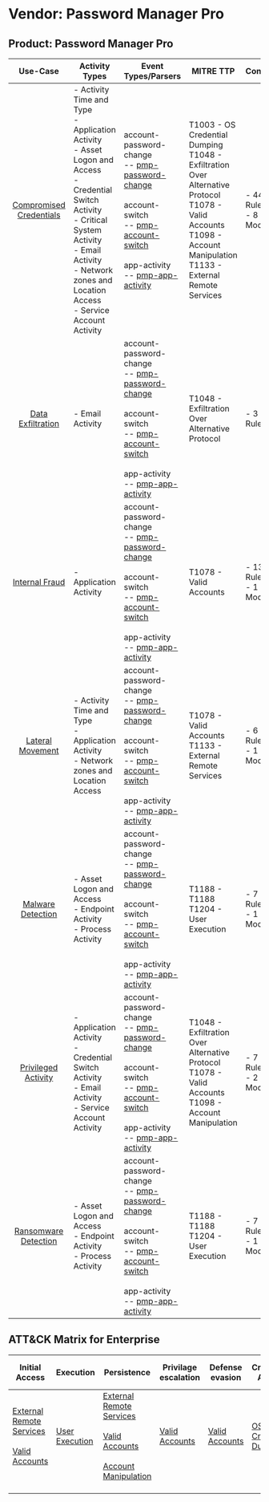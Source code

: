 Vendor: Password Manager Pro
============================
Product: Password Manager Pro
-----------------------------
|                                 Use-Case                                  | Activity Types                                                                                                                                                                                                                         | Event Types/Parsers                                                                                                                                                                                                                                                                                        | MITRE TTP                                                                                                                                                                         | Content                    |
|:-------------------------------------------------------------------------:| -------------------------------------------------------------------------------------------------------------------------------------------------------------------------------------------------------------------------------------- | ---------------------------------------------------------------------------------------------------------------------------------------------------------------------------------------------------------------------------------------------------------------------------------------------------------- | --------------------------------------------------------------------------------------------------------------------------------------------------------------------------------- | -------------------------- |
| [Compromised Credentials](../UseCases/usecase_compromised_credentials.md) | - Activity Time  and Type<br>- Application Activity<br>- Asset Logon and Access<br>- Credential Switch Activity<br>- Critical System Activity<br>- Email Activity<br>- Network zones and Location Access<br>- Service Account Activity |  account-password-change<br> -- [pmp-password-change](../Parsers/parserContent_pmp-password-change.md)<br><br> account-switch<br> -- [pmp-account-switch](../Parsers/parserContent_pmp-account-switch.md)<br><br> app-activity<br> -- [pmp-app-activity](../Parsers/parserContent_pmp-app-activity.md)<br> | T1003 - OS Credential Dumping<br>T1048 - Exfiltration Over Alternative Protocol<br>T1078 - Valid Accounts<br>T1098 - Account Manipulation<br>T1133 - External Remote Services<br> |  - 44 Rules<br> - 8 Models |
|       [Data Exfiltration](../UseCases/usecase_data_exfiltration.md)       | - Email Activity                                                                                                                                                                                                                       |  account-password-change<br> -- [pmp-password-change](../Parsers/parserContent_pmp-password-change.md)<br><br> account-switch<br> -- [pmp-account-switch](../Parsers/parserContent_pmp-account-switch.md)<br><br> app-activity<br> -- [pmp-app-activity](../Parsers/parserContent_pmp-app-activity.md)<br> | T1048 - Exfiltration Over Alternative Protocol<br>                                                                                                                                |  - 3 Rules<br>             |
|          [Internal Fraud](../UseCases/usecase_internal_fraud.md)          | - Application Activity                                                                                                                                                                                                                 |  account-password-change<br> -- [pmp-password-change](../Parsers/parserContent_pmp-password-change.md)<br><br> account-switch<br> -- [pmp-account-switch](../Parsers/parserContent_pmp-account-switch.md)<br><br> app-activity<br> -- [pmp-app-activity](../Parsers/parserContent_pmp-app-activity.md)<br> | T1078 - Valid Accounts<br>                                                                                                                                                        |  - 13 Rules<br> - 1 Models |
|        [Lateral Movement](../UseCases/usecase_lateral_movement.md)        | - Activity Time  and Type<br>- Application Activity<br>- Network zones and Location Access                                                                                                                                             |  account-password-change<br> -- [pmp-password-change](../Parsers/parserContent_pmp-password-change.md)<br><br> account-switch<br> -- [pmp-account-switch](../Parsers/parserContent_pmp-account-switch.md)<br><br> app-activity<br> -- [pmp-app-activity](../Parsers/parserContent_pmp-app-activity.md)<br> | T1078 - Valid Accounts<br>T1133 - External Remote Services<br>                                                                                                                    |  - 6 Rules<br> - 1 Models  |
|       [Malware Detection](../UseCases/usecase_malware_detection.md)       | - Asset Logon and Access<br>- Endpoint Activity<br>- Process Activity                                                                                                                                                                  |  account-password-change<br> -- [pmp-password-change](../Parsers/parserContent_pmp-password-change.md)<br><br> account-switch<br> -- [pmp-account-switch](../Parsers/parserContent_pmp-account-switch.md)<br><br> app-activity<br> -- [pmp-app-activity](../Parsers/parserContent_pmp-app-activity.md)<br> | T1188 - T1188<br>T1204 - User Execution<br>                                                                                                                                       |  - 7 Rules<br> - 1 Models  |
|     [Privileged Activity](../UseCases/usecase_privileged_activity.md)     | - Application Activity<br>- Credential Switch Activity<br>- Email Activity<br>- Service Account Activity                                                                                                                               |  account-password-change<br> -- [pmp-password-change](../Parsers/parserContent_pmp-password-change.md)<br><br> account-switch<br> -- [pmp-account-switch](../Parsers/parserContent_pmp-account-switch.md)<br><br> app-activity<br> -- [pmp-app-activity](../Parsers/parserContent_pmp-app-activity.md)<br> | T1048 - Exfiltration Over Alternative Protocol<br>T1078 - Valid Accounts<br>T1098 - Account Manipulation<br>                                                                      |  - 7 Rules<br> - 2 Models  |
|    [Ransomware Detection](../UseCases/usecase_ransomware_detection.md)    | - Asset Logon and Access<br>- Endpoint Activity<br>- Process Activity                                                                                                                                                                  |  account-password-change<br> -- [pmp-password-change](../Parsers/parserContent_pmp-password-change.md)<br><br> account-switch<br> -- [pmp-account-switch](../Parsers/parserContent_pmp-account-switch.md)<br><br> app-activity<br> -- [pmp-app-activity](../Parsers/parserContent_pmp-app-activity.md)<br> | T1188 - T1188<br>T1204 - User Execution<br>                                                                                                                                       |  - 7 Rules<br> - 1 Models  |

ATT&CK Matrix for Enterprise
----------------------------
| Initial Access                                                                                                                                   | Execution                                                           | Persistence                                                                                                                                                                                                               | Privilage escalation                                                | Defense evasion                                                     | Credential Access                                                          | Discovery | Lateral Movement | Collection | Command and Control | Exfiltration                                                                                | Impact |
| ------------------------------------------------------------------------------------------------------------------------------------------------ | ------------------------------------------------------------------- | ------------------------------------------------------------------------------------------------------------------------------------------------------------------------------------------------------------------------- | ------------------------------------------------------------------- | ------------------------------------------------------------------- | -------------------------------------------------------------------------- | --------- | ---------------- | ---------- | ------------------- | ------------------------------------------------------------------------------------------- | ------ |
| [External Remote Services](https://attack.mitre.org/techniques/T1133)<br><br>[Valid Accounts](https://attack.mitre.org/techniques/T1078)<br><br> | [User Execution](https://attack.mitre.org/techniques/T1204)<br><br> | [External Remote Services](https://attack.mitre.org/techniques/T1133)<br><br>[Valid Accounts](https://attack.mitre.org/techniques/T1078)<br><br>[Account Manipulation](https://attack.mitre.org/techniques/T1098)<br><br> | [Valid Accounts](https://attack.mitre.org/techniques/T1078)<br><br> | [Valid Accounts](https://attack.mitre.org/techniques/T1078)<br><br> | [OS Credential Dumping](https://attack.mitre.org/techniques/T1003)<br><br> |           |                  |            |                     | [Exfiltration Over Alternative Protocol](https://attack.mitre.org/techniques/T1048)<br><br> |        |